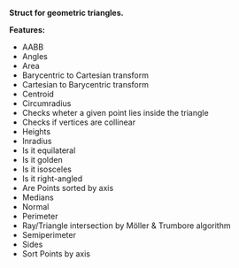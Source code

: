 **Struct for geometric triangles.**

**Features:**
- AABB
- Angles
- Area
- Barycentric to Cartesian transform
- Cartesian to Barycentric transform
- Centroid
- Circumradius
- Checks wheter a given point lies inside the triangle
- Checks if vertices are collinear
- Heights
- Inradius
- Is it equilateral
- Is it golden
- Is it isosceles
- Is it right-angled
- Are Points sorted by axis
- Medians
- Normal
- Perimeter
- Ray/Triangle intersection by Möller & Trumbore algorithm
- Semiperimeter
- Sides
- Sort Points by axis
